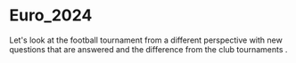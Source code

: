 # Euro_2024
Let's look at the football tournament from a different perspective with new questions that are answered and the difference from the club tournaments .
